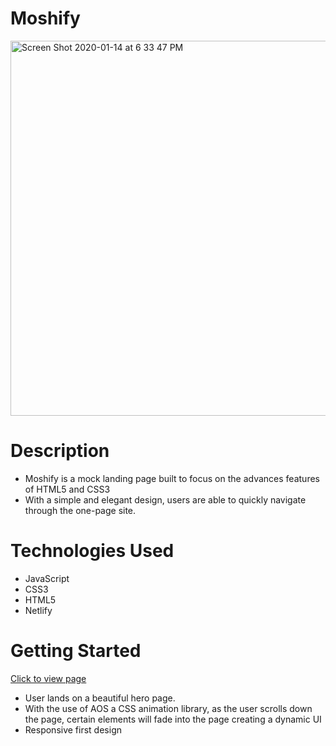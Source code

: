 # Moshify

<img width="600" alt="Screen Shot 2020-01-14 at 6 33 47 PM" src="https://user-images.githubusercontent.com/53157290/132925469-9af9cc22-cef5-4e27-8a3b-06fa196a1054.png">


# Description 
* Moshify is a mock landing page built to focus on the advances features of HTML5 and CSS3
* With a simple and elegant design, users are able to quickly navigate through the one-page site.


# Technologies Used
* JavaScript
* CSS3
* HTML5
* Netlify

# Getting Started 

[Click to view page](https://moshcloud.netlify.app/)

* User lands on a beautiful hero page. 
* With the use of AOS a CSS animation library, as the user scrolls down the page, certain elements will fade into the page creating a dynamic UI
* Responsive first design 


